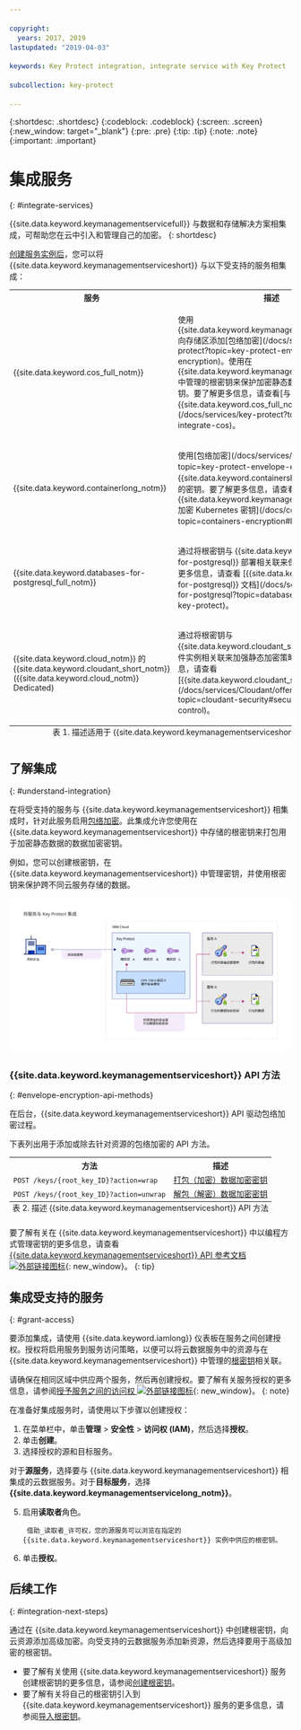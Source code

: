 ```yaml
---

copyright:
  years: 2017, 2019
lastupdated: "2019-04-03"

keywords: Key Protect integration, integrate service with Key Protect

subcollection: key-protect

---
```


{:shortdesc: .shortdesc}
{:codeblock: .codeblock}
{:screen: .screen}
{:new_window: target="_blank"}
{:pre: .pre}
{:tip: .tip}
{:note: .note}
{:important: .important}

# 集成服务
{: #integrate-services}

{{site.data.keyword.keymanagementservicefull}} 与数据和存储解决方案相集成，可帮助您在云中引入和管理自己的加密。
{: shortdesc}

[创建服务实例后](/docs/services/key-protect?topic=key-protect-provision)，您可以将 {{site.data.keyword.keymanagementserviceshort}} 与以下受支持的服务相集成：

<table>
    <tr>
        <th>服务</th>
        <th>描述</th>
    </tr>
    <tr>
        <td>
          <p>{{site.data.keyword.cos_full_notm}}</p>
        </td>
        <td>
          <p>使用 {{site.data.keyword.keymanagementserviceshort}} 向存储区添加[包络加密](/docs/services/key-protect?topic=key-protect-envelope-encryption)。使用在 {{site.data.keyword.keymanagementserviceshort}} 中管理的根密钥来保护加密静态数据的数据加密密钥。要了解更多信息，请查看[与 {{site.data.keyword.cos_full_notm}} 集成](/docs/services/key-protect?topic=key-protect-integrate-cos)。</p>
        </td>
    </tr>
    <tr>
        <td>
          <p>{{site.data.keyword.containerlong_notm}}</p>
        </td>
        <td>
          <p>使用[包络加密](/docs/services/key-protect?topic=key-protect-envelope-encryption)来保护 {{site.data.keyword.containershort_notm}} 集群中的密钥。要了解更多信息，请查看[使用 {{site.data.keyword.keymanagementserviceshort}} 加密 Kubernetes 密钥](/docs/containers?topic=containers-encryption#keyprotect)。</p>
        </td>
    </tr>
    <tr>
        <td>
          <p>{{site.data.keyword.databases-for-postgresql_full_notm}}</p>
        </td>
        <td>
          <p>通过将根密钥与 {{site.data.keyword.databases-for-postgresql}} 部署相关联来保护数据库。要了解更多信息，请查看 [{{site.data.keyword.databases-for-postgresql}} 文档](/docs/services/databases-for-postgresql?topic=databases-for-postgresql-key-protect)。</p>
        </td>
    </tr>
      <tr>
        <td>
          <p>{{site.data.keyword.cloud_notm}} 的 {{site.data.keyword.cloudant_short_notm}} ({{site.data.keyword.cloud_notm}} Dedicated)</p>
        </td>
        <td>
          <p>通过将根密钥与 {{site.data.keyword.cloudant_short_notm}} 专用硬件实例相关联来加强静态加密策略。要了解更多信息，请查看 [{{site.data.keyword.cloudant_short_notm}} 文档](/docs/services/Cloudant/offerings?topic=cloudant-security#secure-access-control)。</p>
        </td>
    </tr>
   <caption style="caption-side:bottom;">表 1. 描述适用于 {{site.data.keyword.keymanagementserviceshort}} 的集成</caption>
</table>

## 了解集成 
{: #understand-integration}

在将受支持的服务与 {{site.data.keyword.keymanagementserviceshort}} 相集成时，针对此服务启用[包络加密](/docs/services/key-protect?topic=key-protect-envelope-encryption)。此集成允许您使用在 {{site.data.keyword.keymanagementserviceshort}} 中存储的根密钥来打包用于加密静态数据的数据加密密钥。 

例如，您可以创建根密钥，在 {{site.data.keyword.keymanagementserviceshort}} 中管理密钥，并使用根密钥来保护跨不同云服务存储的数据。

![该图显示 {{site.data.keyword.keymanagementserviceshort}} 集成的上下文视图。](../images/kp-integrations_min.svg)

### {{site.data.keyword.keymanagementserviceshort}} API 方法
{: #envelope-encryption-api-methods}

在后台，{{site.data.keyword.keymanagementserviceshort}} API 驱动包络加密过程。  

下表列出用于添加或除去针对资源的包络加密的 API 方法。

<table>
  <tr>
    <th>方法</th>
    <th>描述</th>
  </tr>
  <tr>
    <td><code>POST /keys/{root_key_ID}?action=wrap</code></td>
    <td><a href="/docs/services/key-protect?topic=key-protect-wrap-keys">打包（加密）数据加密密钥</a></td>
  </tr>
  <tr>
    <td><code>POST /keys/{root_key_ID}?action=unwrap</code></td>
    <td><a href="/docs/services/key-protect?topic=key-protect-unwrap-keys">解包（解密）数据加密密钥</a></td>
  </tr>
  <caption style="caption-side:bottom;">表 2. 描述 {{site.data.keyword.keymanagementserviceshort}} API 方法</caption>
</table>

要了解有关在 {{site.data.keyword.keymanagementserviceshort}} 中以编程方式管理密钥的更多信息，请查看 [{{site.data.keyword.keymanagementserviceshort}} API 参考文档 ![外部链接图标](../../../icons/launch-glyph.svg "外部链接图标")](https://{DomainName}/apidocs/key-protect){: new_window}。
{: tip}

## 集成受支持的服务
{: #grant-access}

要添加集成，请使用 {{site.data.keyword.iamlong}} 仪表板在服务之间创建授权。授权将启用服务到服务访问策略，以便可以将云数据服务中的资源与在 {{site.data.keyword.keymanagementserviceshort}} 中管理的[根密钥](/docs/services/key-protect?topic=key-protect-envelope-encryption#key-types)相关联。

请确保在相同区域中供应两个服务，然后再创建授权。要了解有关服务授权的更多信息，请参阅[授予服务之间的访问权 ![外部链接图标](../../../icons/launch-glyph.svg "外部链接图标")](/docs/iam?topic=iam-serviceauth){: new_window}。
{: note}

在准备好集成服务时，请使用以下步骤以创建授权：

1. 在菜单栏中，单击**管理** &gt; **安全性** &gt; **访问权 (IAM)**，然后选择**授权**。 
2. 单击**创建**。
3. 选择授权的源和目标服务。
 
  对于**源服务**，选择要与 {{site.data.keyword.keymanagementserviceshort}} 相集成的云数据服务。对于**目标服务**，选择 **{{site.data.keyword.keymanagementservicelong_notm}}**。

5. 启用**读取者**角色。

        借助_读取者_许可权，您的源服务可以浏览在指定的 {{site.data.keyword.keymanagementserviceshort}} 实例中供应的根密钥。


6. 单击**授权**。

## 后续工作
{: #integration-next-steps}

通过在 {{site.data.keyword.keymanagementserviceshort}} 中创建根密钥，向云资源添加高级加密。向受支持的云数据服务添加新资源，然后选择要用于高级加密的根密钥。

- 要了解有关使用 {{site.data.keyword.keymanagementserviceshort}} 服务创建根密钥的更多信息，请参阅[创建根密钥](/docs/services/key-protect?topic=key-protect-create-root-keys)。
- 要了解有关将自己的根密钥引入到 {{site.data.keyword.keymanagementserviceshort}} 服务的更多信息，请参阅[导入根密钥](/docs/services/key-protect?topic=key-protect-import-root-keys)。



